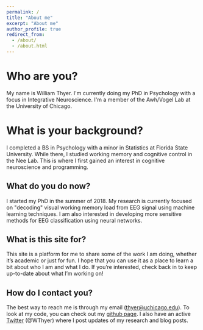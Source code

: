 ```yaml
---
permalink: /
title: "About me"
excerpt: "About me"
author_profile: true
redirect_from: 
  - /about/
  - /about.html
---
```


Who are you?
======
My name is William Thyer. I'm currently doing my PhD in Psychology with a focus in Integrative Neuroscience. I'm a member of the Awh/Vogel Lab at the University of Chicago. 

What is your background?
======
I completed a BS in Psychology with a minor in Statistics at Florida State University. While there, I studied working memory and cognitive control in the Nee Lab. This is where I first gained an interest in cognitive neuroscience and programming.

What do you do now?
------
I started my PhD in the summer of 2018. My research is currently focused on "decoding" visual working memory load from EEG signal using machine learning techniques. I am also interested in developing more sensitive methods for EEG classification using neural networks. 

What is this site for?
------
This site is a platform for me to share some of the work I am doing, whether it’s academic or just for fun. I hope that you can use it as a place to learn a bit about who I am and what I do. If you’re interested, check back in to keep up-to-date about what I’m working on!

How do I contact you?
------
The best way to reach me is through my email (thyer@uchicago.edu). To look at my code, you can check out my [github page](https://github.com/WilliamThyer). I also have an active [Twitter](https://twitter.com/WThyer) (@WThyer) where I post updates of my research and blog posts.
